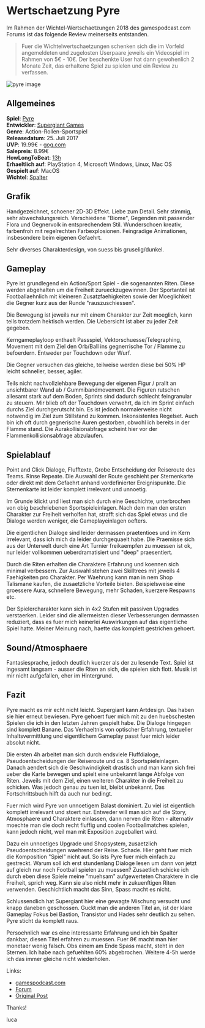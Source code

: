 # Wertschaetzung Pyre

Im Rahmen der Wichtel-Wertschaetzungen 2018 des gamespodcast.com Forums ist das folgende Review meinerseits entstanden.

> Fuer die Wichtelwertschaetzungen schenken sich die im Vorfeld angemeldeten und zugelosten Userpaare jeweils ein Videospiel im Rahmen von 5€ - 10€. Der beschenkte User hat dann gewohenlich 2 Monate Zeit, das erhaltene Spiel zu spielen und ein Review zu verfassen.

![pyre image](/assets/images/gaming/pyre.jpg)

## Allgemeines

**Spiel**: [Pyre](https://www.supergiantgames.com/games/pyre/)  
**Entwickler**: [Supergiant Games](https://www.supergiantgames.com/)  
**Genre**: Action-Rollen-Sportspiel  
**Releasedatum**: 25. Juli 2017  
**UVP**: 19.99€ - [gog.com](https://www.gog.com/game/pyre)  
**Salepreis**: 8.99€  
**HowLongToBeat**: [13h](https://howlongtobeat.com/game.php?id=40340)  
**Erhaeltlich auf**: PlayStation 4, Microsoft Windows, Linux, Mac OS  
**Gespielt auf**: MacOS  
**Wichtel**: [Spalter](https://forum.gamespodcast.de/memberlist.php?mode=viewprofile&u=244)

## Grafik

Handgezeichnet, schoener 2D-3D Effekt. Liebe zum Detail. Sehr stimmig, sehr abwechslungsreich. Verschiedene "Biome",
Gegenden mit passender Flora und Gegnervolk in entsprechendem Stil. Wunderschoen kreativ, farbenfroh mit regelrechten
Farbexplosionen. Feingradige Animationen, insbesondere beim eigenen Gefaehrt.

Sehr diverses Charakterdesign, von suess bis gruselig/dunkel.

## Gameplay

Pyre ist grundlegend ein Action/Sport Spiel - die sogenannten Riten. Diese werden abgehalten um die Freiheit
zurueckzugewinnen. Der Sportanteil ist Footballaehnlich mit kleineren Zusatzfaehigkeiten sowie der Moeglichkeit die
Gegner kurz aus der Runde "rauszuschiessen".

Die Bewegung ist jeweils nur mit einem Charakter zur Zeit moeglich, kann teils trotzdem hektisch werden. Die Uebersicht
ist aber zu jeder Zeit gegeben.

Kerngameplayloop enthaelt Passspiel, Vektorschuesse/Telegraphing, Movement mit dem Ziel den Orb/Ball ins gegnerrische
Tor / Flamme zu befoerdern. Entweder per Touchdown oder Wurf.

Die Gegner versuchen das gleiche, teilweise werden diese bei 50% HP leicht schneller, besser, agiler.

Teils nicht nachvollziehbare Bewegung der eigenen Figur / prallt an unsichtbarer Wand ab / Gummibandmovement. Die
Figuren rutschen allesamt stark auf dem Boden, Sprints sind dadurch schlecht feingranular zu steuern. Mir blieb oft der
Touchdown verwehrt, da ich im Sprint einfach durchs Ziel durchgerutscht bin. Es ist jedoch normalerweise nicht notwendig
im Ziel zum Stillstand zu kommen. Inkonsistentes Regelset. Auch bin ich oft durch gegnerische Auren gestorben, obwohl
ich bereits in der Flamme stand. Die Aurakollisionabfrage scheint hier vor der Flammenkollisionsabfrage abzulaufen.

## Spielablauf

Point and Click Dialoge, Flufftexte, Grobe Entscheidung der Reiseroute des Teams. Rinse Repeate. Die Auswahl der Route
geschieht per Sternenkarte oder direkt mit dem Gefaehrt anhand vordefinierter Ereignispunkte. Die Sternenkarte ist
leider komplett irrelevant und unnoetig.

Im Grunde klickt und liest man sich durch eine Geschichte, unterbrochen von obig beschriebenen Sportspieleinlagen. Nach
dem man den ersten Charakter zur Freiheit verholfen hat, strafft sich das Spiel etwas und die Dialoge werden weniger,
die Gameplayeinlagen oefters.

Die eigentlichen Dialoge sind leider dermassen praetentioes und im Kern irrelevant, dass ich mich da leider
durchgequaelt habe. Die Praemisse sich aus der Unterwelt durch eine Art Turnier freikaempfen zu muessen ist ok, nur
leider vollkommen ueberdramatisiert und "deep" praesentiert.

Durch die Riten erhalten die Charaktere Erfahrung und koennen sich minimal verbessern. Zur Auswahl stehen zwei
Skilltrees mit jeweils 4 Faehigkeiten pro Charakter. Per Waehrung kann man in nem Shop Talismane kaufen, die
zusaetzliche Vorteile bieten. Beispielsweise eine groessere Aura, schnellere Bewegung, mehr Schaden, kuerzere Respawns
etc.

Der Spielercharakter kann sich in 4x2 Stufen mit passiven Upgrades verstaerken. Leider sind die allermeisten dieser
Verbesserungen dermassen reduziert, dass es fuer mich keinerlei Auswirkungen auf das eigentliche Spiel hatte. Meiner
Meinung nach, haette das komplett gestrichen gehoert.

## Sound/Atmosphaere

Fantasiesprache, jedoch deutlich kuerzer als der zu lesende Text. Spiel ist ingesamt langsam - ausser die Riten an sich,
die spielen sich flott. Musik ist mir nicht aufgefallen, eher im Hintergrund.

## Fazit

Pyre macht es mir echt nicht leicht. Supergiant kann Artdesign. Das haben sie hier erneut bewiesen. Pyre gehoert fuer
mich mit zu den huebschesten Spielen die ich in den letzten Jahren gespielt habe. Die Dialoge hingegen sind komplett
Banane. Das Verhaeltnis von optischer Erfahrung, textueller Inhaltsvermittlung und eigentlichem Gameplay passt fuer mich
leider absolut nicht.

Die ersten 4h arbeitet man sich durch endsviele Fluffdialoge, Pseudoentscheidungen der Reiseroute und ca. 8
Sportspieleinlagen. Danach aendert sich die Geschwindigkeit drastisch und man kann sich frei ueber die Karte bewegen und
spielt eine unbekannt lange Abfolge von Riten. Jeweils mit dem Ziel, einen weiteren Charakter in die Freiheit zu
schicken. Was jedoch genau zu tuen ist, bleibt unbekannt. Das Fortschrittsbuch hilft da auch nur bedingt.

Fuer mich wird Pyre von unnoetigem Balast dominiert. Zu viel ist eigentlich komplett irrelevant und stoert nur. Entweder
will man sich auf die Story, Atmosphaere und Charaktere einlassen, dann nerven die Riten - alternativ moechte man die
doch recht fluffig und coolen Footballmatches spielen, kann jedoch nicht, weil man mit Exposition zugeballert wird.

Dazu ein unnoetiges Upgrade und Shopsystem, zusaetzlich Pseudoentscheidungen waehrend der Reise. Schade. Hier geht fuer
mich die Komposition "Spiel" nicht auf. So ists Pyre fuer mich einfach zu gestreckt. Warum soll ich erst stundenlang
Dialoge lesen um dann von jetzt auf gleich nur noch Football spielen zu muessen? Zusaetlich schicke ich durch eben diese
Spiele meine "muehsam" aufgewerteten Charaktere in die Freiheit, sprich weg. Kann sie also nicht mehr in zukuenftigen
Riten verwenden. Geschichtlich macht das Sinn, Spass macht es nicht.

Schlussendlich hat Supergiant hier eine gewagte Mischung versucht und knapp daneben geschossen. Guckt man die anderen
Titel an, ist der klare Gameplay Fokus bei Bastion, Transistor und Hades sehr deutlich zu sehen. Pyre sticht da komplett
raus.

Persoehnlich war es eine interessante Erfahrung und ich bin Spalter dankbar, diesen Titel erfahren zu muessen. Fuer 8€
macht man hier monetaer wenig falsch. Obs einem am Ende Spass macht, steht in den Sternen. Ich habe nach gefuehlten 60%
abgebrochen. Weitere 4-5h werde ich das immer gleiche nicht wiederholen.

Links:

- [gamespodcast.com](https://www.gamespodcast.de/)
- [Forum](https://forum.gamespodcast.de/index.php)
- [Original Post](https://forum.gamespodcast.de/viewtopic.php?f=2&t=4191#p89303)

Thanks!

luca
